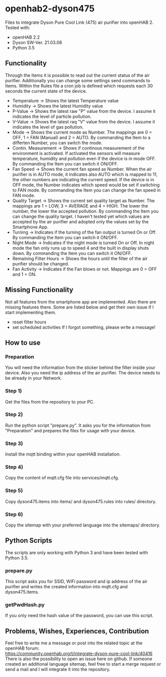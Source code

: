 # openhab2-dyson475
Files to integrate Dyson Pure Cool Link (475) air purifier into openHAB 2.  
Tested with:
 - openHAB 2.2
 - Dyson SW-Ver. 21.03.08
 - Python 3.5

## Functionality
Through the Items it is possible to read out the current status of the air purifier. Additionally you can change some settings send commands to Items. Within the Rules file a cron job is defined which requests each 30 seconds the current state of the device.  
 - Temperature -> Shows the latest Temperature value
 - Humidity -> Shows the latest Humidity value
 - P-Value -> Shows the latest raw "P" value from the device. I assume it indicates the level of particle pollution.
 - V-Value -> Shows the latest raq "V" value from the device. I assume it indicates the level of gas pollution.
 - Mode -> Shows the current mode as Number. The mappings are 0 = OFF, 1 = FAN (Manual) and 2 = AUTO. By commanding the Item to a differten Number, you can switch the mode.
 - Contin. Measurement -> Shows if continous measurement of the environment is activated. If activated the sensors will measure temperature, humidity and pollution even if the device is in mode OFF. By commanding the Item you can switch it ON/OFF.
 - Fan Speed -> Shows the current fan speed as Number.  When the air purifier is in AUTO mode, it indicates also AUTO which is mapped to 11, the other numbers are indicating the current speed. If the device is in OFF mode, the Number indicates which speed would be set if switching to FAN mode. By commanding the Item you can change the fan speed in FAN mode.
 - Quality Target -> Shows the current set quality target as Number. The mappings are 1 = LOW, 3 = AVERAGE and 4 = HIGH. The lower the number, the lower the accepted pollution. By commanding the Item you can change the quality target. I haven't tested yet which values are accepted by the air purifier and adopted only the values set by the Smartphone App.
 - Turning -> Indicates if the turning of the fan output is turned On or Off. By commanding the Item you can switch it ON/OFF.
 - Night Mode -> Indicates if the night mode is turned On or Off. In night mode the fan only runs up to speed 4 and the built in display shuts down. By commanding the Item you can switch it ON/OFF.
 - Remaining Filter Hours -> Shows the hours until the filter of the air purifier should be changed.
 - Fan Activity -> Indicates if the Fan blows or not. Mappings are 0 = OFF and 1 = ON.

## Missing Functionality
Not all features from the smartphone app are implemented. Also there are missing features there. Some are listed below and get their own issue if I start implementing them.  
 - reset filter hours
 - set scheduled activities
If I forgot something, please write a message!  
 
## How to use
### Preparation
You will need the information from the sticker behind the filter inside your device. Also you need the ip address of the air purifier. The device needs to be already in your Network.
### Step 1)
Get the files from the repository to your PC.
### Step 2)
Run the python script "prepare.py". It asks you for the information from "Preparation" and prepares the files for usage with your device.
### Step 3)
Install the mqtt binding within your openHAB installation.
### Step 4)
Copy the content of mqtt.cfg file into services/mqtt.cfg.
### Step 5)
Copy dyson475.items into items/ and dyson475.rules into rules/ directory.
### Step 6)
Copy the sitemap with your preferred language into the sitemaps/ directory.

## Python Scripts
The scripts are only working with Python 3 and have been tested with Python 3.5.
### prepare.py
This script asks you for SSID, WiFi password and ip address of the air purifier and writes the created information into mqtt.cfg and dyson475.items.
### getPwdHash.py
If you only need the hash value of the password, you can use this script.

## Problems, Wishes, Experiences, Contribution
Feel free to write me a message or post into the related topic at the openHAB forum:  
https://community.openhab.org/t/integrate-dyson-pure-cool-link/40416  
There is also the possibility to open an issue here on github. If someone created an additional language sitemap, feel free to start a merge request or send a mail and I will integrate it into the repository.
